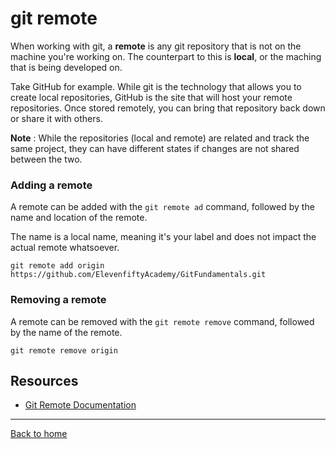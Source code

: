 # git remote

When working with git, a **remote** is any git repository that is not on the machine you're working on. The counterpart to this is **local**, or the maching that is being developed on. 

Take GitHub for example. While git is the technology that allows you to create local repositories, GitHub is the site that will host your remote repositories. Once stored remotely, you can bring that repository back down or share it with others. 

**Note** : While the repositories (local and remote) are related and track the same project, they can have different states if changes are not shared between the two.

### Adding a remote

A remote can be added with the `git remote ad` command, followed by the name and location of the remote.

The name is a local name, meaning it's your label and does not impact the actual remote whatsoever.
```
git remote add origin https://github.com/ElevenfiftyAcademy/GitFundamentals.git
```

### Removing a remote

A remote can be removed with the `git remote remove` command, followed by the name of the remote.
```
git remote remove origin
```

## Resources
- [Git Remote Documentation](https://git-scm.com/docs/git-remote)
---
[Back to home](./README.md)